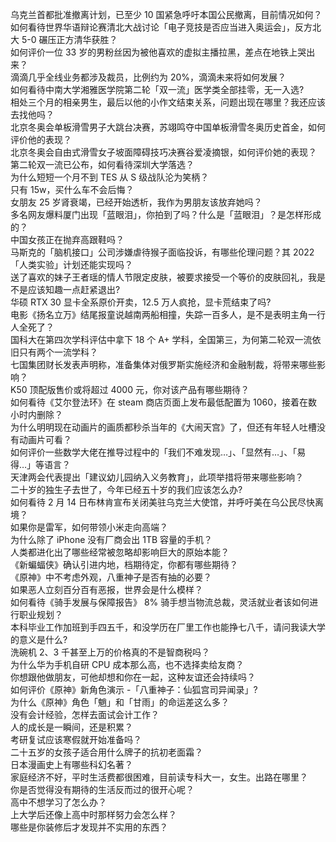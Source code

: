 乌克兰首都批准撤离计划，已至少 10 国紧急呼吁本国公民撤离，目前情况如何？  
如何看待世界华语辩论赛清北大战讨论「电子竞技是否应当进入奥运会」，反方北大 5-0 碾压正方清华获胜？  
如何评价一位 33 岁的男粉丝因为被他喜欢的虚拟主播拉黑，差点在地铁上哭出来？  
滴滴几乎全线业务都涉及裁员，比例约为 20%，滴滴未来将如何发展？  
如何看待中南大学湘雅医学院第二轮「双一流」医学类全部挂零，无一入选?  
相处三个月的相亲男生，最后以他的小作文结束关系，问题出现在哪里？我还应该去找他吗？  
北京冬奥会单板滑雪男子大跳台决赛，苏翊鸣夺中国单板滑雪冬奥历史首金，如何评价他的表现？  
北京冬奥会自由式滑雪女子坡面障碍技巧决赛谷爱凌摘银，如何评价她的表现？  
第二轮双一流已公布，如何看待深圳大学落选？  
为什么短短一个月不到 TES 从 S 级战队沦为笑柄？  
只有 15w，买什么车不会后悔？  
女朋友 25 岁肾衰竭，已经开始透析，我作为男朋友该放弃她吗？  
多名网友爆料厦门出现「蓝眼泪」，你拍到了吗？什么是「蓝眼泪」？是怎样形成的？  
中国女孩正在抛弃高跟鞋吗？  
马斯克的「脑机接口」公司涉嫌虐待猴子面临投诉，有哪些伦理问题？其 2022「人类实验」计划还能实现吗？  
送了喜欢的妹子王者瑶的情人节限定皮肤，被要求接受一个等价的皮肤回礼，我是不是应该知趣一点赶紧退出?  
华硕 RTX 30 显卡全系原价开卖，12.5 万人疯抢，显卡荒结束了吗?  
电影《扬名立万》结尾报童说越南两船相撞，失踪一百多人，是不是表明主角一行人全死了？  
国科大在第四次学科评估中拿下 18 个 A+ 学科，全国第三，为何第二轮双一流依旧只有两个一流学科？  
七国集团财长发表声明称，准备集体对俄罗斯实施经济和金融制裁，将带来哪些影响？  
K50 顶配版售价或将超过 4000 元，你对该产品有哪些期待？  
如何看待《艾尔登法环》在 steam 商店页面上发布最低配置为 1060，接着在数小时内删除？  
为什么明明现在动画片的画质都秒杀当年的《大闹天宫》了，但还有年轻人吐槽没有动画片可看？  
如何评价一些数学大佬在推导过程中的「我们不难发现…」、「显然有…」、「易得…」等语言？  
天津两会代表提出「建议幼儿园纳入义务教育」，此项举措将带来哪些影响？  
二十岁的独生子去世了，今年已经五十岁的我们应该怎么办?  
如何看待 2 月 14 日布林肯宣布关闭美驻乌克兰大使馆，并呼吁美在乌公民尽快离境？  
如果你是雷军，如何带领小米走向高端？  
为什么除了 iPhone 没有厂商会出 1TB 容量的手机？  
人类都进化出了哪些经常被忽略却影响巨大的原始本能？  
《新蝙蝠侠》确认引进内地，档期待定，你都有哪些期待？  
《原神》中不考虑外观，八重神子是否有抽的必要？  
如果恶人立刻百分百有恶报，世界会是什么模样？  
如何看待《骑手发展与保障报告》 8% 骑手想当物流总裁，灵活就业者该如何进行职业规划？  
本科毕业工作加班到手四五千，和没学历在厂里工作也能挣七八千，请问我读大学的意义是什么?  
洗碗机 2、3 千甚至上万的价格真的不是智商税吗？  
为什么华为手机自研 CPU 成本那么高，也不选择卖给友商？  
你想跟他做朋友，可他却想和你在一起，这种友谊还会持续吗？  
如何评价《原神》新角色演示 -「八重神子：仙狐宫司异闻录」?  
为什么《原神》角色「魈」和「甘雨」的命运差这么多？  
没有会计经验，怎样去面试会计工作？  
人的成长是一瞬间，还是积累？  
考研复试应该寒假就开始准备吗？  
二十五岁的女孩子适合用什么牌子的抗初老面霜？  
日本漫画史上有哪些科幻名著？  
家庭经济不好，平时生活费都很困难，目前读专科大一，女生。出路在哪里？  
你是否觉得没有期待的生活反而过的很开心呢？  
高中不想学习了怎么办？  
上大学后还像上高中时那样努力会怎么样？  
哪些是你装修后才发现并不实用的东西？  
